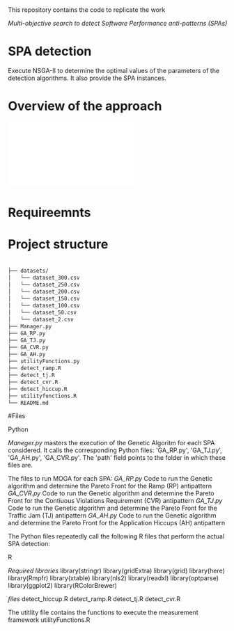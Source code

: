 
# 
This repository contains the code to replicate the work 

_Multi-objective search to detect Software Performance anti-patterns (SPAs)_

# SPA detection
Execute NSGA-II to determine the optimal values of the parameters of the detection algorithms. It also provide the SPA instances. 

# Overview of the approach
![image](Approach.pdf)
# Requireemnts

# Project structure
```SPAdetection/

├── datasets/ 
│   └── dataset_300.csv 
│   └── dataset_250.csv 
│   └── dataset_200.csv
│   └── dataset_150.csv
│   └── dataset_100.csv
│   └── dataset_50.csv
│   └── dataset_2.csv
├── Manager.py
├── GA_RP.py
├── GA_TJ.py
├── GA_CVR.py
├── GA_AH.py
├── utilityFunctions.py
├── detect_ramp.R
├── detect_tj.R
├── detect_cvr.R
├── detect_hiccup.R
├── utilityfunctions.R
└── README.md
```

#Files

Python

_Maneger.py_ masters the execution of the Genetic Algoritm for each SPA considered. 
It calls the corresponding Python files: 
'GA_RP.py', 'GA_TJ.py', 'GA_AH.py', 'GA_CVR.py'. 
The 'path' field points to the folder in which these files are.

The files to run MOGA for each SPA:
_GA_RP.py_ Code to run the Genetic algorithm and determine the Pareto Front for the Ramp (RP) antipattern
_GA_CVR.py_ Code to run the Genetic algorithm and determine the Pareto Front for the Contiuous Violations Requirement (CVR) antipattern
_GA_TJ.py_ Code to run the Genetic algorithm and determine the Pareto Front for the Traffic Jam (TJ) antipattern
_GA_AH.py_ Code to run the Genetic algorithm and determine the Pareto Front for the Application Hiccups (AH) antipattern


The Python files repeatedly call the following R files that perform the actual SPA detection:

R

_Required libraries_
library(stringr)
library(gridExtra)
library(grid)
library(here)
library(Rmpfr)
library(xtable)
library(nls2)
library(readxl)
library(optparse)
library(ggplot2)
library(RColorBrewer)

_files_
detect_hiccup.R
detect_ramp.R
detect_tj.R
detect_cvr.R

The utitlity file contains the functions to execute the measurement framework
utilityFunctions.R


